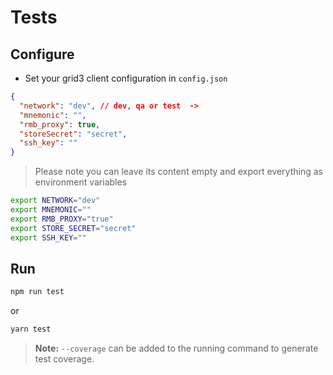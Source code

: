 # Tests

## Configure

- Set your grid3 client configuration in `config.json`

```json
{
  "network": "dev", // dev, qa or test  ->
  "mnemonic": "",
  "rmb_proxy": true,
  "storeSecret": "secret",
  "ssh_key": ""
}
```

> Please note you can leave its content empty and export everything as environment variables

```bash
export NETWORK="dev"
export MNEMONIC=""
export RMB_PROXY="true"
export STORE_SECRET="secret"
export SSH_KEY=""
```

## Run

```bash
npm run test
```

or

```bash
yarn test
```

> **Note:** `--coverage` can be added to the running command to generate test coverage.
